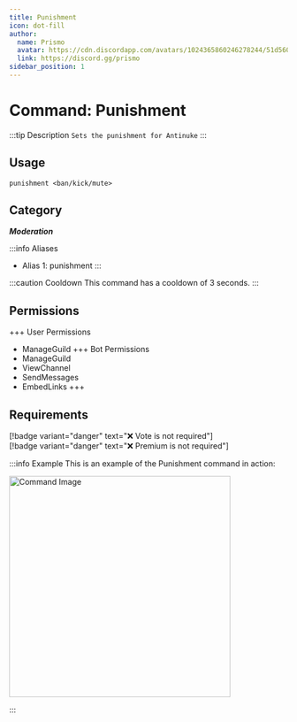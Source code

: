 ```yaml
---
title: Punishment
icon: dot-fill
author:
  name: Prismo
  avatar: https://cdn.discordapp.com/avatars/1024365860246278244/51d5603eff69376da9a21e86b07a75bd.png?size=2048
  link: https://discord.gg/prismo
sidebar_position: 1
---
```



# Command: Punishment

:::tip Description
`Sets the punishment for Antinuke`
:::

## Usage

```
punishment <ban/kick/mute>
```

## Category

_**Moderation**_

:::info Aliases
- Alias 1: punishment
:::

:::caution Cooldown
This command has a cooldown of 3 seconds.
:::

## Permissions

+++ User Permissions
- ManageGuild
+++ Bot Permissions
- ManageGuild
- ViewChannel
- SendMessages
- EmbedLinks
+++

## Requirements

[!badge variant="danger" text="❌ Vote is not required"]  
[!badge variant="danger" text="❌ Premium is not required"]

:::info Example
This is an example of the Punishment command in action:

<img src="https://imgur.com/JhyccKO.png" alt="Command Image" width="400"/>

:::

